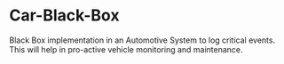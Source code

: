 # Car-Black-Box
Black Box implementation in an Automotive System to log critical events. This will help in pro-active vehicle monitoring and maintenance.
